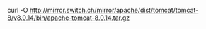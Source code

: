 curl -O http://mirror.switch.ch/mirror/apache/dist/tomcat/tomcat-8/v8.0.14/bin/apache-tomcat-8.0.14.tar.gz


